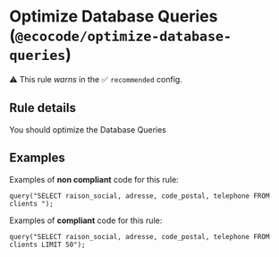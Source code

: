 # Optimize Database Queries (`@ecocode/optimize-database-queries`)

⚠️ This rule _warns_ in the ✅ `recommended` config.

<!-- end auto-generated rule header -->  

## Rule details

You should optimize the Database Queries

## Examples

Examples of **non compliant** code for this rule:

```
query("SELECT raison_social, adresse, code_postal, telephone FROM clients ");
```

Examples of **compliant** code for this rule:

```
query("SELECT raison_social, adresse, code_postal, telephone FROM clients LIMIT 50");
```